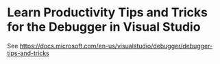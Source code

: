 # Learn Productivity Tips and Tricks for the Debugger in Visual Studio

See https://docs.microsoft.com/en-us/visualstudio/debugger/debugger-tips-and-tricks